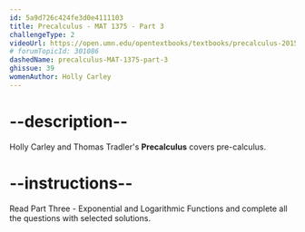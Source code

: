 ```yaml
---
id: 5a9d726c424fe3d0e4111103
title: Precalculus - MAT 1375 - Part 3
challengeType: 2
videoUrl: https://open.umn.edu/opentextbooks/textbooks/precalculus-2015
# forumTopicId: 301086
dashedName: precalculus-MAT-1375-part-3
ghissue: 39
womenAuthor: Holly Carley 
---
```


# --description--

Holly Carley and Thomas Tradler's __Precalculus__ covers pre-calculus.

# --instructions--

Read Part Three - Exponential and Logarithmic Functions and complete all the questions with selected solutions.